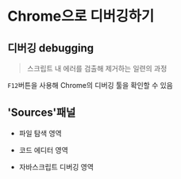 Chrome으로 디버깅하기
===
## 디버깅 debugging
> 스크립트 내 에러를 검출해 제거하는 일련의 과정

`F12`버튼을 사용해 Chrome의 디버깅 툴을 확인할 수 있음

## 'Sources'패널
* 파일 탐색 영역

* 코드 에디터 영역

* 자바스크립트 디버깅 영역